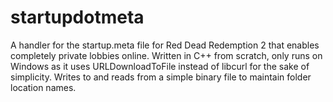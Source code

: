 # startupdotmeta
A handler for the startup.meta file for Red Dead Redemption 2 that enables completely private lobbies online.
Written in C++ from scratch, only runs on Windows as it uses URLDownloadToFile instead of libcurl for the sake of simplicity. 
Writes to and reads from a simple binary file to maintain folder location names.
